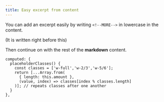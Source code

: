 ```yaml
---
title: Easy excerpt from content
---
```

You can add an excerpt easily by writing `<!--MORE-->` in lowercase in the content.

<!--more-->

(It is written right before this)

<!--more-->

Then continue on with the rest of the **markdown** content.

```js{4,7}\[posts.vue]
computed: {
  placeholderClasses() {
    const classes = ['w-full','w-2/3','w-5/6'];
    return [...Array.from(
      { length: this.amount },
      (value, index) => classes[index % classes.length]
    )]; // repeats classes after one another
  }
},
```